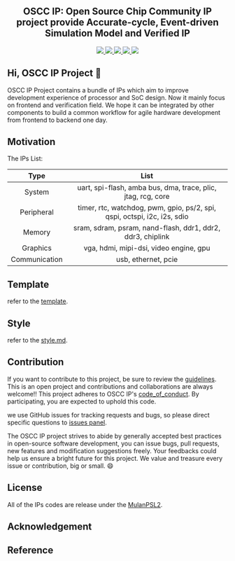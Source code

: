 <p align="center">
    <h2 align="center">OSCC IP: <b>O</b>pen <b>S</b>ource <b>C</b>hip <b>C</b>ommunity IP project provide Accurate-cycle, Event-driven Simulation Model and  Verified IP</h2>
</p>
<p align="center">
    <a href="../template/LICENSE">
      <img src="https://img.shields.io/badge/license-MulanPSL2-brightgreen?style=flat-square">
    </a>
    <a href="https://github.com/cocotb/cocotb">
      <img src="https://img.shields.io/badge/toolchain-iverilog%20vcs%20cocotb-red?style=flat-square">
    </a>
    <a href="../template/style.md">
      <img src="https://img.shields.io/badge/code%20style-verible-brightgreen?style=flat-square">
    </a>
    <a href="../template/style.md">
      <img src="https://img.shields.io/badge/static%20checker-verible-red?style=flat-square">
    </a>
    <a href="../template/CONTRIBUTING.md">
      <img src="https://img.shields.io/badge/contribution-welcome-brightgreen?style=flat-square">
    </a>
</p>

## Hi, OSCC IP Project 👋

OSCC IP Project contains a bundle of IPs which aim to improve development experience of processor and SoC design. Now it mainly focus on frontend and verification field. We hope it can be integrated by other components to build a common workflow for agile hardware development from frontend to backend one day.

## Motivation

The IPs List:

| Type | List |
| :---: | :---: |
| System     | uart, spi-flash, amba bus, dma, trace, plic, jtag, rcg, core |
| Peripheral | timer, rtc, watchdog, pwm, gpio, ps/2, spi, qspi, octspi, i2c, i2s, sdio |
| Memory     | sram, sdram, psram, nand-flash, ddr1, ddr2, ddr3, chiplink |
| Graphics   | vga, hdmi, mipi-dsi, video engine, gpu |
| Communication | usb, ethernet, pcie |

## Template
refer to the [template](../template).

## Style
refer to the [style.md](../template/style.md).

## Contribution
If you want to contribute to this project, be sure to review the [guidelines](../template/CONTRIBUTING.md). This is an open project and contributions and collaborations are always welcome!! This project adheres to OSCC IP's [code_of_conduct](../template/CODE_OF_CONDUCT.md). By participating, you are expected to uphold this code.

we use GitHub issues for tracking requests and bugs, so please direct specific questions to [issues panel](https://github.com/oscc-ip/.github/issues).

The OSCC IP project strives to abide by generally accepted best practices in open-source software development, you can issue bugs, pull requests, new features and modification suggestions freely. Your feedbacks could help us ensure a bright future for this project. We value and treasure every issue or contribution, big or small. 😄

## License
All of the IPs codes are release under the [MulanPSL2](http://license.coscl.org.cn/MulanPSL2).


## Acknowledgement

## Reference




